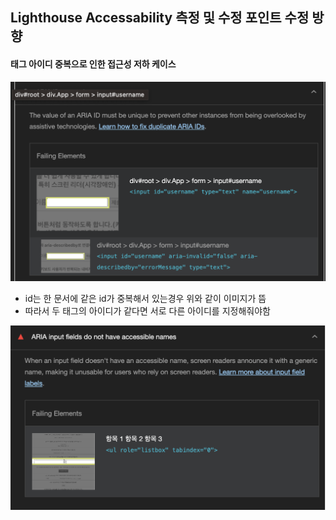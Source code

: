 ## Lighthouse Accessability 측정 및 수정 포인트 수정 방향

#### 태그 아이디 중복으로 인한 접근성 저하 케이스
![alt text](image.png)
- id는 한 문서에 같은 id가 중복해서 있는경우 위와 같이 이미지가 뜸
- 따라서 두 태그의 아이디가 같다면 서로 다른 아이디를 지정해줘야함


![alt text](image-1.png)

